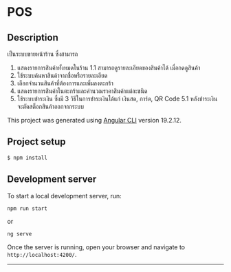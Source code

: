 # POS

## Description

เป็นระบบขายหน้าร้าน ซึ่งสามารถ
1. แสดงรายการสินค้าทั้งหมดในร้าน
  1.1 สามารถดูรายละเอียดของสินค้าได้ เมื่อกดดูสินค้า
2. ใช้ระบบค้นหาสินค้าจากชื่อหรือรายละเอียด
3. เลือกจำนวนสินค้าที่ต้องการและเพิ่มลงตะกร้า
4. แสดงรายการสินค้าในตะกร้าและคำนวณราคาสินค้าแต่ละชนิด
5. ใช้ระบบชำระเงิน ซึ่งมี 3 วิธีในการชำระเงินได้แก่ เงินสด, การ์ด, QR Code
  5.1 หลังชำระเงิน จะตัดสต็อกสินค้าออกจากระบบ

This project was generated using [Angular CLI](https://github.com/angular/angular-cli) version 19.2.12.

## Project setup

```bash
$ npm install
```

## Development server

To start a local development server, run:

```bash
npm run start
```

or

```bash
ng serve
```

Once the server is running, open your browser and navigate to `http://localhost:4200/`.

---